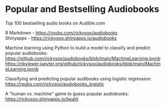 # Popular and Bestselling Audiobooks

Top 100 bestselling audio books on Audible.com

R Markdown - https://rpubs.com/rickysoo/audiobooks  
Shinyapps - https://rickysoo.shinyapps.io/audiobooks

Machine learning using Python to build a model to classify and predict popular audiobooks:  
https://github.com/rickysoo/audiobooks/blob/main/MachineLearning.ipynb  
https://nbviewer.jupyter.org/github/rickysoo/audiobooks/blob/main/MachineLearning.ipynb

Classifying and predicting popular audibooks using logistic regression:  
https://rpubs.com/rickysoo/audiobooks_logistic

A "human vs. machine" game to guess popular audiobooks:  
https://rickysoo.shinyapps.io/beatit
